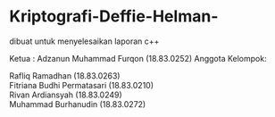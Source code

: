 # Kriptografi-Deffie-Helman-
dibuat untuk menyelesaikan laporan c++

Ketua : Adzanun Muhammad Furqon (18.83.0252)
Anggota Kelompok: 

Rafliq Ramadhan             (18.83.0263) <br>
Fitriana Budhi Permatasari  (18.83.0210) <br>
Rivan Ardiansyah            (18.83.0249) <br>
Muhammad Burhanudin         (18.83.0272)
